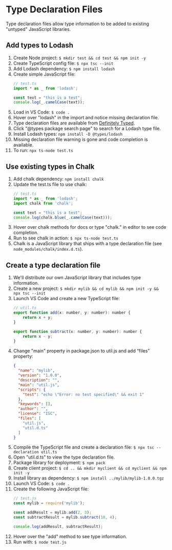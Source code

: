 # Type Declaration Files

Type declaration files allow type information to be added to existing "untyped" JavaScript libraries.

## Add types to Lodash

1. Create Node project: `$ mkdir test && cd test && npm init -y`
1. Create TypeScript config file: `$ npx tsc --init`
1. Add Lodash dependency: `$ npm install lodash`
1. Create simple JavaScript file:
    ```javascript
    // test.ts
    import * as _ from 'lodash';

    const text = "this is a test";
    console.log(_.camelCase(text));
    ```
1. Load in VS Code: `$ code .`
1. Hover over "lodash" in the import and notice missing declaration file.
1. Type declaration files are available from <a href="https://definitelytyped.org/">Definitely Typed</a>.
1. Click "@types package search page" to search for a Lodash type file.
1. Install Lodash types: `npm install -D @types/lodash`
1. Missing declaration file warning is gone and code completion is available.
1. To run: `npx ts-node test.ts`

## Use existing types in Chalk

1. Add chalk dependency: `npm install chalk`
1. Update the test.ts file to use chalk:
    ```javascript
    // test.ts
    import * as _ from 'lodash';
    import chalk from 'chalk';

    const text = "this is a test";
    console.log(chalk.blue(_.camelCase(text)));
    ```
1. Hover over chalk methods for docs or type "chalk." in editor to see code completion.
1. Run to see chalk in action: `$ npx ts-node test.ts`
1. Chalk is a JavaScript library that ships with a type declaration file (see `node_modules/chalk/index.d.ts`).

## Create a type declaration file

1. We'll distribute our own JavaScript library that includes type information.
1. Create a new project: `$ mkdir mylib && cd mylib && npm init -y && npx tsc --init`
1. Launch VS Code and create a new TypeScript file:
    ```javascript
    // util.ts
    export function add(x: number, y: number): number {
        return x + y;
    }

    export function subtract(x: number, y: number): number {
        return x - y;
    }
    ```
1. Change "main" property in package.json to util.js and add “files” property:
    ```json
    {
      "name": "mylib",
      "version": "1.0.0",
      "description": "",
      "main": "util.js",
      "scripts": {
        "test": "echo \"Error: no test specified\" && exit 1"
      },
      "keywords": [],
      "author": "",
      "license": "ISC",
      "files": [
        "util.js",
        "util.d.ts"
      ]
    }
    ```
1. Compile the TypeScript file and create a declaration file: `$ npx tsc --declaration util.ts`
1. Open "util.d.ts" to view the type declaration file.
1. Package library for deployment: `$ npm pack`
1. Create client project: `$ cd .. && mkdir myclient && cd myclient && npm init -y`
1. Install library as dependency: `$ npm install ../mylib/mylib-1.0.0.tgz`
1. Launch VS Code: `$ code .`
1. Create the following JavaScript file:
    ```javascript
    // test.js
    const mylib = require('mylib');

    const addResult = mylib.add(2, 3);
    const subtractResult = mylib.subtract(10, 4);

    console.log(addResult, subtractResult);
    ```
1. Hover over the "add" method to see type information.
1. Run with: `$ node test.js`
